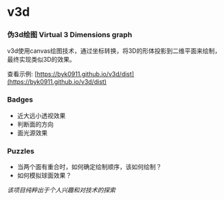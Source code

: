 # v3d

### 伪3d绘图 Virtual 3 Dimensions graph

v3d使用canvas绘图技术，通过坐标转换，将3D的形体投影到二维平面来绘制，最终实现类似3D的效果。


查看示例: [https://byk0911.github.io/v3d/dist](https://byk0911.github.io/v3d/dist)


### Badges
* 近大远小透视效果
* 判断面的方向
* 面光源效果

### Puzzles
* 当两个面有重合时，如何确定绘制顺序，该如何绘制？
* 如何模拟球面效果？

*该项目纯粹出于个人兴趣和对技术的探索*

